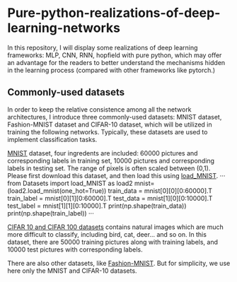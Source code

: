 # Pure-python-realizations-of-deep-learning-networks
In this repository, I will display some realizations of deep learning frameworks: MLP, CNN, RNN, hopfield with pure python, which may offer an advantage for the readers to better understand the mechanisms hidden in the learning process (compared with other frameworks like pytorch.)
## Commonly-used datasets
In order to keep the relative consistence among all the network architectures, I introduce three commonly-used datasets: MNIST dataset, Fashion-MNIST dataset and CIFAR-10 dataset, which will be utilized in training the following networks. Typically, these datasets are used to implement classification tasks.

[MNIST](http://yann.lecun.com/exdb/mnist/) dataset, four ingredents are included: 60000 pictures and corresponding labels in training set, 10000 pictures and corresponding labels in testing set. The range of pixels is often scaled between (0,1). Please first download this dataset, and then load this using [load_MNIST](https://github.com/Chan-Li/Pure-python-realizations-of-deep-learning-networks/blob/main/Datasets/load_MNIST). 
···
from Datasets import load_MNIST as load2
mnist=(load2.load_mnist(one_hot=True))
train_data = mnist[0][0][0:60000].T
train_label = mnist[0][1][0:60000].T
test_data = mnist[1][0][0:10000].T
test_label = mnist[1][1][0:10000].T
print(np.shape(train_data))
print(np.shape(train_label))
···

[CIFAR 10 and CIFAR 100 datasets](https://www.cs.toronto.edu/~kriz/cifar.html) contains natural images which are much more difficult to classify, including bird, cat, deer... and so on. In this dataset, there are 50000 training pictures along with training labels, and 10000 test pictures with corresponding labels.



There are also other datasets, like [Fashion-MNIST](https://www.kaggle.com/datasets/zalando-research/fashionmnist). But for simplicity, we use here only the MNIST and CIFAR-10 datasets.
